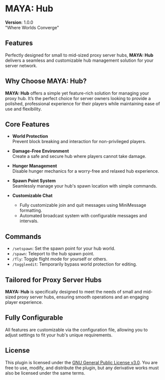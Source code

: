 # MAYA: Hub
**Version**: 1.0.0  
"Where Worlds Converge"

## Features
Perfectly designed for small to mid-sized proxy server hubs, **MAYA: Hub** delivers a seamless and customizable hub management solution for your server network.

## Why Choose MAYA: Hub?
**MAYA: Hub** offers a simple yet feature-rich solution for managing your proxy hub. It’s the perfect choice for server owners looking to provide a polished, professional experience for their players while maintaining ease of use and flexibility.

## Core Features

- **World Protection**  
  Prevent block breaking and interaction for non-privileged players.

- **Damage-Free Environment**  
  Create a safe and secure hub where players cannot take damage.

- **Hunger Management**  
  Disable hunger mechanics for a worry-free and relaxed hub experience.

- **Spawn Point System**  
  Seamlessly manage your hub's spawn location with simple commands.

- **Customizable Chat**  
  - Fully customizable join and quit messages using MiniMessage formatting.  
  - Automated broadcast system with configurable messages and intervals.

## Commands

- `/setspawn`: Set the spawn point for your hub world.
- `/spawn`: Teleport to the hub spawn point.
- `/fly`: Toggle flight mode for yourself or others.
- `/toggleedit`: Temporarily bypass world protection for editing.

## Tailored for Proxy Server Hubs
**MAYA: Hub** is specifically designed to meet the needs of small and mid-sized proxy server hubs, ensuring smooth operations and an engaging player experience.

## Fully Configurable
All features are customizable via the configuration file, allowing you to adjust settings to fit your hub's unique requirements.

## License
This plugin is licensed under the [GNU General Public License v3.0](https://www.gnu.org/licenses/gpl-3.0.html). You are free to use, modify, and distribute the plugin, but any derivative works must also be licensed under the same terms.
